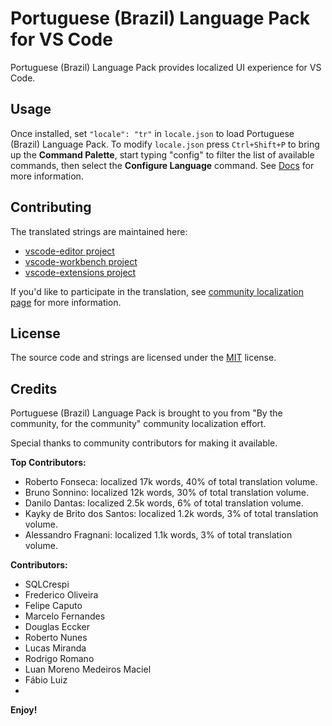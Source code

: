 #  Portuguese (Brazil) Language Pack for VS Code

Portuguese (Brazil) Language Pack provides localized UI experience for VS Code.

## Usage

Once installed, set `"locale": "tr"` in `locale.json` to load Portuguese (Brazil) Language Pack. To modify `locale.json` press `Ctrl+Shift+P` to bring up the **Command Palette**, start typing "config" to filter the list of available commands, then select the **Configure Language** command. See [Docs](https://go.microsoft.com/fwlink/?LinkId=761051) for more information.

## Contributing

The translated strings are maintained here:

* [vscode-editor project](https://www.transifex.com/microsoft-oss/vscode-editor/language/tr/)
* [vscode-workbench project](https://www.transifex.com/microsoft-oss/vscode-workbench/language/tr/)
* [vscode-extensions project](https://www.transifex.com/microsoft-oss/vscode-extensions/language/tr/)

If you'd like to participate in the translation, see [community localization page](https://aka.ms/vscodeloc) for more information.

## License

The source code and strings are licensed under the [MIT](https://github.com/Microsoft/vscode-loc/blob/master/LICENSE.md) license.

## Credits

Portuguese (Brazil) Language Pack is brought to you from "By the community, for the community" community localization effort.

Special thanks to community contributors for making it available.

**Top Contributors:**

* Roberto Fonseca: localized 17k words, 40% of total translation volume.
* Bruno Sonnino: localized 12k words, 30% of total translation volume.
* Danilo Dantas: localized 2.5k words, 6% of total translation volume.
* Kayky de Brito dos Santos: localized 1.2k words, 3% of total translation volume.
* Alessandro Fragnani: localized 1.1k words, 3% of total translation volume.

**Contributors:**

* SQLCrespi
* Frederico Oliveira
* Felipe Caputo
* Marcelo Fernandes
* Douglas Eccker
* Roberto Nunes
* Lucas Miranda
* Rodrigo Romano
* Luan Moreno Medeiros Maciel
* Fábio Luiz
* 

**Enjoy!**